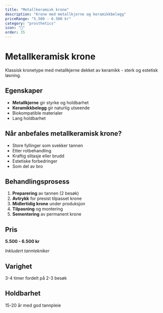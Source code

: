 ```yaml
---
title: "Metallkeramisk krone"
description: "Krone med metallkjerne og keramikkbelegg"
priceRange: "5.500 - 6.500 kr"
category: "prosthetics"
icon: "👑"
order: 35
---
```


# Metallkeramisk krone

Klassisk kronetype med metallkjerne dekket av keramikk - sterk og estetisk løsning.

## Egenskaper
- **Metallkjerne** gir styrke og holdbarhet
- **Keramikkbelegg** gir naturlig utseende
- Biokompatible materialer
- Lang holdbarhet

## Når anbefales metallkeramisk krone?
- Store fyllinger som svekker tannen
- Etter rotbehandling
- Kraftig slitasje eller brudd
- Estetiske forbedringer
- Som del av bro

## Behandlingsprosess
1. **Preparering** av tannen (2 besøk)
2. **Avtrykk** for presist tilpasset krone
3. **Midlertidig krone** under produksjon
4. **Tilpasning** og montering
5. **Sementering** av permanent krone

## Pris
**5.500 - 6.500 kr**

*Inkludert tanntekniker*

## Varighet
3-4 timer fordelt på 2-3 besøk

## Holdbarhet
15-20 år med god tannpleie